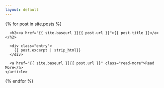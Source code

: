 ```yaml
---
layout: default
---
```


<div class="posts">
  {% for post in site.posts %}
    <article class="post">

      <h2><a href="{{ site.baseurl }}{{ post.url }}">{{ post.title }}</a></h2>

      <div class="entry">
        {{ post.excerpt | strip_html}}
      </div>

      <a href="{{ site.baseurl }}{{ post.url }}" class="read-more">Read More</a>
    </article>
  {% endfor %}
</div>